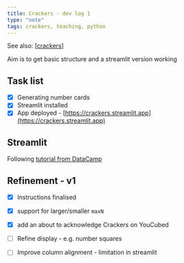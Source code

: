 ```yaml
---
title: Crackers - dev log 1
type: "note"
tags: crackers, teaching, python
---
```


See also: [[crackers]]

Aim is to get basic structure and a streamlit version working

## Task list

- [X] Generating number cards
- [X] Streamlit installed
- [X] App deployed - [https://crackers.streamlit.app](https://crackers.streamlit.app)

## Streamlit

Following [tutorial from DataCamp](https://www.datacamp.com/tutorial/streamlit)

## Refinement - v1

- [x] Instructions finalised
- [x] support for larger/smaller `maxN`
- [x] add an about to acknowledge Crackers on YouCubed 
- [ ] Refine display - e.g. number squares
- [ ] Improve column alignment - limitation in streamlit




[//begin]: # "Autogenerated link references for markdown compatibility"
[crackers]: ../Teaching/Mathematics/crackers "Crackers"
[//end]: # "Autogenerated link references"